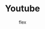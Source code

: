 ---
layout:   post
title:    Youtube
author:   flex
category: Muzax
tags:     [muzax, video]
comments: false

headerSIZE:       570px
headerBGimage:    'https://video-images.vice.com/articles/6259c2576032f900969ad342/lede/1650049778845-russiancruisermoskva.jpeg'
headerBGposition: 'background-position: center;'
headerLEFTtext:   '<h1>Left</h1>alma'
headerRIGHTtext:  '<h1>Right</h1>'

disableContentTitle:   'yes'
disableContentPadding: 'yes'
contentpaddingleftStyleOverride:  'padding: 15px;'

beforeContent:		   '<div style="position: relative; width: 100%; height: 0; padding-bottom: 56.25%;">
<iframe style="position: absolute; width: 100%; height: 100%;" src="https://www.youtube.com/embed/LZ2kSbSrDLs" title="YouTube video player" frameborder="0" allow="accelerometer; autoplay; clipboard-write; encrypted-media; gyroscope; picture-in-picture" allowfullscreen></iframe></div>'
---